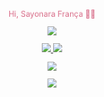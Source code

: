 <p align="center">
  <span style="color: #D86C88;">Hi, Sayonara França 👩‍💻 </span>
</p>

<p align="center">
  <a href="https://github.com/DenverCoder1/readme-typing-svg">
    <img src="https://readme-typing-svg.demolab.com/?lines=Linguagens%3A%20Java%2C%20JavaScript%2C%20R.;Banco%20de%20Dados%3A%20MySQL%2C%20PostgreSQL%2C%20H2.;Design%20e%20Prototipa%C3%A7%C3%A3o%3A%20Figma%2C%20Canva.;Modelagem%20de%20Processos%3A%20Bizagi%2C%20Draw.io.;Analise%20Visualiza%C3%A7%C3%A3o%20de%20Dados%3A%20Looker%20Studio%2C%20BI.&font=Fira%20Code&center=true&width=700&height=50&color=F75C7E&vCenter=true&pause=1000&size=22" />
  </a>
</p>


<p align="center">
  <a href="link">
    <img src="https://img.shields.io/badge/LinkedIn-0077B5?style=for-the-badge&logo=linkedin&logoColor=white" />
  </a>
  <a href="link">
    <img src="https://img.shields.io/badge/Gmail-D14836?style=for-the-badge&logo=gmail&logoColor=white" />
  </a>
</p>

<p align="center">
  <img src="https://github-readme-stats.vercel.app/api?username=sayonarakeroll&show_icons=true&theme=radical" />
</p>


<p align="center">
  <img src="https://github-readme-stats.vercel.app/api/top-langs/?username=sayonarakeroll&hide_progress=true&theme=radical" />
</p>
